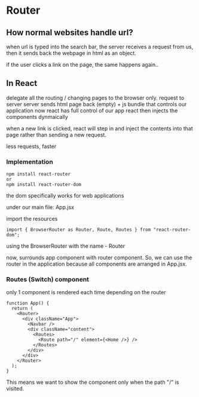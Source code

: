 # Router

## How normal websites handle url?

when url is typed into the search bar, the server receives a request from us, then it sends back the webpage in html as an object.

if the user clicks a link on the page, the same happens again..

## In React

delegate all the routing / changing pages to the browser only.
request to server
server sends html page back (empty) + js bundle that controls our application
now react has full control of our app
react then injects the components dynmaically

when a new link is clicked,
react will step in and inject the contents into that page rather than sending a new request.

less requests, faster

### Implementation

```
npm install react-router
or
npm install react-router-dom
```

the dom specifically works for web applications

under our main file: App.jsx

import the resources

```
import { BrowserRouter as Router, Route, Routes } from "react-router-dom";
```

using the BrowserRouter with the name - Router

now, surrounds app component with router component. So, we can use the router in the application because all components are arranged in App.jsx.

### Routes (Switch) component

only 1 component is rendered each time depending on the router

```
function App() {
  return (
    <Router>
      <div className="App">
        <Navbar />
        <div className="content">
          <Routes>
            <Route path="/" element={<Home />} />
          </Routes>
        </div>
      </div>
    </Router>
  );
}
```

This means we want to show the <Home/> component only when the path "/" is visited.
